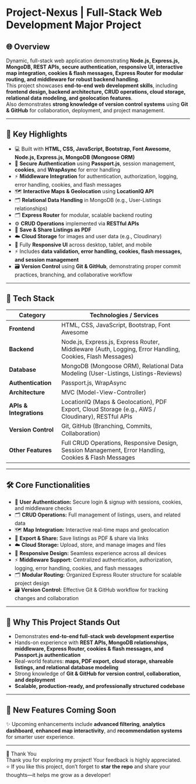 # Project-Nexus | Full-Stack Web Development Major Project

## 🌐 Overview
Dynamic, full-stack web application demonstrating **Node.js, Express.js, MongoDB, REST APIs, secure authentication, responsive UI, interactive map integration, cookies & flash messages, Express Router for modular routing, and middleware for robust backend handling**.  
This project showcases **end-to-end web development skills**, including **frontend design, backend architecture, CRUD operations, cloud storage, relational data modeling, and geolocation features**.  
Also demonstrates **strong knowledge of version control systems** using **Git & GitHub** for collaboration, deployment, and project management.

---

## 🧠 Key Highlights
- 💻 Built with **HTML, CSS, JavaScript, Bootstrap, Font Awesome, Node.js, Express.js, MongoDB (Mongoose ORM)**  
- 🔐 **Secure Authentication** using **Passport.js**, session management, **cookies**, and **WrapAsync** for error handling  
- ⚡ **Middleware Integration** for authentication, authorization, logging, error handling, cookies, and flash messages  
- 🗺️ **Interactive Maps & Geolocation** using **LocationIQ API**  
- 🗂️ **Relational Data Handling** in MongoDB (e.g., User-Listings relationships)  
- 🗂️ **Express Router** for modular, scalable backend routing  
- ⚙️ **CRUD Operations** implemented via **RESTful APIs**  
- 📄 **Save & Share Listings as PDF**  
- ☁️ **Cloud Storage** for images and user data (e.g., Cloudinary)  
- 📱 Fully **Responsive UI** across desktop, tablet, and mobile  
- ⚡ Includes **data validation, error handling, cookies, flash messages, and session management**  
- 🗃️ **Version Control** using **Git & GitHub**, demonstrating proper commit practices, branching, and collaborative workflow  

---

## 🧩 Tech Stack

| Category | Technologies / Services |
|-----------|------------------------|
| **Frontend** | HTML, CSS, JavaScript, Bootstrap, Font Awesome |
| **Backend** | Node.js, Express.js, Express Router, Middleware (Auth, Logging, Error Handling, Cookies, Flash Messages) |
| **Database** | MongoDB (Mongoose ORM), Relational Data Modeling (User-Listings, Listings-Reviews) |
| **Authentication** | Passport.js, WrapAsync |
| **Architecture** | MVC (Model-View-Controller) |
| **APIs & Integrations** | LocationIQ (Maps & Geolocation), PDF Export, Cloud Storage (e.g., AWS / Cloudinary), RESTful APIs |
| **Version Control** | Git, GitHub (Branching, Commits, Collaboration) |
| **Other Features** | Full CRUD Operations, Responsive Design, Session Management, Error Handling, Cookies & Flash Messages |

---

## 🛠️ Core Functionalities
- 🔐 **User Authentication:** Secure login & signup with sessions, cookies, and middleware checks  
- 🗂️ **CRUD Operations:** Full management of listings, users, and related data  
- 🗺️ **Map Integration:** Interactive real-time maps and geolocation  
- 📄 **Export & Share:** Save listings as PDF & share via links  
- ☁️ **Cloud Storage:** Upload, store, and manage images and files  
- 📱 **Responsive Design:** Seamless experience across all devices  
- ⚡ **Middleware Support:** Centralized authentication, authorization, logging, error handling, cookies, and flash messages  
- 🗂️ **Modular Routing:** Organized Express Router structure for scalable project design  
- 🗃️ **Version Control:** Effective Git & GitHub workflow for tracking changes and collaboration  

---

## 💼 Why This Project Stands Out
- Demonstrates **end-to-end full-stack web development expertise**  
- Hands-on experience with **REST APIs, MongoDB relationships, middleware, Express Router, cookies & flash messages, and Passport.js authentication**  
- Real-world features: **maps, PDF export, cloud storage, shareable listings, and relational database modeling**  
- Strong knowledge of **Git & GitHub for version control, collaboration, and deployment**  
- **Scalable, production-ready, and professionally structured codebase**  

---

## 🚧 New Features Coming Soon
✨ Upcoming enhancements include **advanced filtering**, **analytics dashboard**, **enhanced map interactivity**, and **recommendation systems** for smarter user experience.

---

🙏 Thank You  
Thank you for exploring my project! Your feedback is highly appreciated.  
⭐ If you like this project, don’t forget to **star the repo** and share your thoughts—it helps me grow as a developer!
